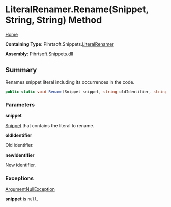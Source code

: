 <a name="_top"></a>

# LiteralRenamer\.Rename\(Snippet, String, String\) Method

[Home](../../../../README.md#_top)

**Containing Type**: Pihrtsoft\.Snippets\.[LiteralRenamer](../README.md#_top)

**Assembly**: Pihrtsoft\.Snippets\.dll

## Summary

Renames snippet literal including its occurrences in the code\.

```csharp
public static void Rename(Snippet snippet, string oldIdentifier, string newIdentifier)
```

### Parameters

**snippet**

[Snippet](../../Snippet/README.md#_top) that contains the literal to rename\.

**oldIdentifier**

Old identifier\.

**newIdentifier**

New identifier\.

### Exceptions

[ArgumentNullException](https://docs.microsoft.com/en-us/dotnet/api/system.argumentnullexception)

**snippet** is `null`\.

